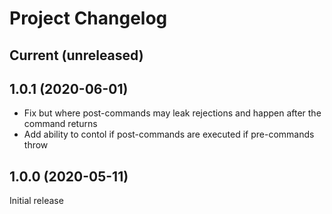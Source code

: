 # Project Changelog

## Current (unreleased)

## 1.0.1 (2020-06-01)

- Fix but where post-commands may leak rejections and happen after the command returns
- Add ability to contol if post-commands are executed if pre-commands throw

## 1.0.0 (2020-05-11)

Initial release
